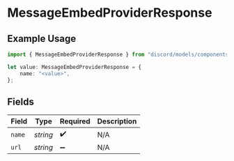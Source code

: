 # MessageEmbedProviderResponse

## Example Usage

```typescript
import { MessageEmbedProviderResponse } from "discord/models/components";

let value: MessageEmbedProviderResponse = {
    name: "<value>",
};
```

## Fields

| Field              | Type               | Required           | Description        |
| ------------------ | ------------------ | ------------------ | ------------------ |
| `name`             | *string*           | :heavy_check_mark: | N/A                |
| `url`              | *string*           | :heavy_minus_sign: | N/A                |